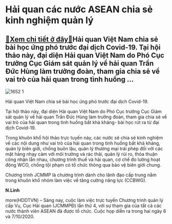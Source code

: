 Hải quan các nước ASEAN chia sẻ kinh nghiệm quản lý
===================================================

[:gift:Xem chi tiết ở đây:gift:](https://hddtvn.com/hai-quan-cac-nuoc-asean-chia-se-kinh-nghiem-quan-ly/)Hải quan Việt Nam chia sẻ bài học ứng phó trước đại dịch Covid-19. Tại hội thảo này, đại diện Hải quan Việt Nam do Phó Cục trưởng Cục Giám sát quản lý về hải quan Trần Đức Hùng làm trưởng đoàn, tham gia chia sẻ về vai trò của hải quan trong tình huống …
-------------------------------------------------------------------------------------------------------------------------------------------------------------------------------------------------------------------------------------------------------------





![1652 1](https://haiquanonline.com.vn/stores/news_dataimages/linhntn/102020/06/09/in_article/1652_1.jpg?rt=20201006095150 "Hải quan Việt Nam chia sẻ bài học ứng phó trước đại dịch Covid-19.")


Hải quan Việt Nam chia sẻ bài học ứng phó trước đại dịch Covid-19.



Tại hội thảo này, đại diện Hải quan Việt Nam do Phó Cục trưởng Cục Giám sát quản lý về hải quan Trần Đức Hùng làm trưởng đoàn, tham gia chia sẻ về vai trò của hải quan trong tình huống bất khả kháng- bài học rút ra từ đại dịch Covid-19.


Trong khuôn khổ hội thảo trực tuyến này, các nước sẽ chia sẻ kinh nghiệm về các nội dung như vai trò của hải quan trong tình huống bất khả kháng, quản lý biên giới, chống buôn lậu, quản lý thương mại trái phép đối với các mặt hàng nhạy cảm với môi trường và rác thải, quản lý rủi ro, thỏa thuận công nhận lẫn nhau, chương trình thuế và hải quan, cơ chế đo lường hoạt động WCO, chống tội phạm có tổ chức thông qua bảo vệ biên giới chung.


Chương trình JCMMP là chương trình dành cho lãnh đạo cấp trung nằm trong khuôn khổ nhóm làm việc về tăng cường năng lực (CCBWG).




**N.Linh**



more(HDDTVN) – Sáng nay, cuộc làm việc trực tuyến Chương trình quản lý cấp Vụ, Cục Hải quan (JCMMPĐ) lần thứ 4, với sự tham gia của tất cả các nước thành viên ASEAN đã được tổ chức. Cuộc họp diễn ra trong hai ngày 6 và 7/10/2020.

